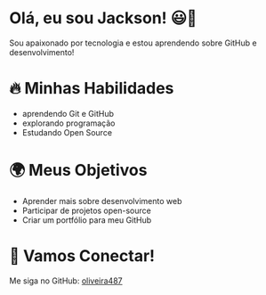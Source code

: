 
# Olá, eu sou Jackson! 😃🚀  
Sou apaixonado por tecnologia e estou aprendendo sobre GitHub e desenvolvimento!  

# 🔥 Minhas Habilidades  
- aprendendo Git e GitHub  
- explorando programação  
- Estudando Open Source  
# 🌍 Meus Objetivos  
- Aprender mais sobre desenvolvimento web  
- Participar de projetos open-source  
- Criar um portfólio para meu GitHub  
# 📢 Vamos Conectar!  
Me siga no GitHub: [oliveira487](https://github.com/oliveira487)  
